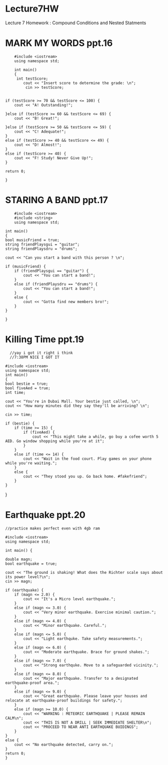 # Lecture7HW
Lecture 7 Homework : Compound Conditions and Nested Statments

# MARK MY WORDS ppt.16

        #include <iostream>
        using namespace std;

        int main()
        {
         int testScore;
            cout << "Insert score to determine the grade: \n";
             cin >> testScore;


    if (testScore >= 70 && testScore <= 100) {
        cout << "A! Outstanding!";

    }else if (testScore >= 60 && testScore <= 69) {
        cout << "B! Great!";

    }else if (testScore >= 50 && testScore <= 59) {
        cout << "C! Adequate!";
    }
    else if (testScore >= 40 && testScore <= 49) {
        cout << "D! Almost!";
    }
    else if (testScore >= 40) {
        cout << "F! Study! Never Give Up!";
    }

    return 0;

    }
  
  # STARING A BAND ppt.17

        #include <iostream>
        #include <string>
        using namespace std;

    int main()
    {
    bool musicFriend = true;
    string friendPlaysgui = "guitar";
    string friendPlaysdru = "drums";

    cout << "Can you start a band with this person ? \n";
    
    if (musicFriend) {
        if (friendPlaysgui == "guitar") {
            cout << "You can start a band!";
        }
        else if (friendPlaysdru == "drums") {
            cout << "You can start a band!";
        }
        else {
            cout << "Gotta find new members bro!";
        }
    }

    }


  # Killing Time ppt.19
      //yay i got it right i think
      //7:38PM NICE I GOT IT
  
    #include <iostream>
    using namespace std;
    int main()
    {
    bool bestie = true;
    bool fiveAed = true;
    int time;

    cout << "You're in Dubai Mall. Your bestie just called, \n";
    cout << "How many minutes did they say they'll be arriving? \n";

    cin >> time;

    if (bestie) {
        if (time >= 15) {
            if (fiveAed) {
                cout << "This might take a while, go buy a cofee worth 5 AED. Go window shopping while you're at it";
            }
        }
        else if (time <= 14) {
            cout << "Wait in the food court. Play games on your phone while you're waiting.";
        }
        else {
            cout << "They stood you up. Go back home. #fakefriend";
        }
    }
}



# Earthquake ppt.20
                    
    //practice makes perfect even with 4gb ram

    #include <iostream>
    using namespace std;

    int main() {

    double magn;
    bool earthquake = true;

    cout << "The ground is shaking! What does the Richter scale says about its power level?\n";
    cin >> magn;

    if (earthquake) {
        if (magn <= 2.0) {
            cout << "It's a Micro level earthquake.";
        }
        else if (magn <= 3.0) {
            cout << "Very minor earthquake. Exercise minimal caution.";
        }
        else if (magn <= 4.0) {
            cout << "Minor earthquake. Careful.";
        }
        else if (magn <= 5.0) {
            cout << "Light earthquke. Take safety measurements.";
        }
        else if (magn <= 6.0) {
            cout << "Moderate earthquake. Brace for ground shakes.";
        }
        else if (magn <= 7.0) {
            cout << "Strong earthquke. Move to a safeguarded vicinity.";
        }
        else if (magn <= 8.0) {
            cout << "Major earthquake. Transfer to a designated earthquake-proof area.";
        }
        else if (magn <= 9.0) {
            cout << "Great earthquake. Please leave your houses and relocate at earthquake-proof buildings for safety.";
        }
        else if (magn >= 10.0) {
            cout << "WARNING : METEORIC EARTHQUAKE | PLEASE REMAIN CALM\n";
            cout << "THIS IS NOT A DRILL | SEEK IMMEDIATE SHELTER\n";
            cout << "PROCEED TO NEAR ANTI EARTHQUAKE BUIDINGS";
        }
    }
    else {
        cout << "No earthquake detected, carry on.";
    }
    return 0;
    }

